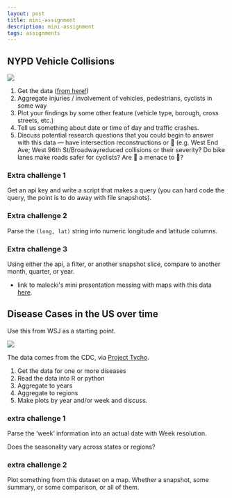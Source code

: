 ```yaml
---
layout: post
title: mini-assignment
description: mini-assignment
tags: assignments
---
```


## NYPD Vehicle Collisions

[![](http://media.tumblr.com/f77302b69f17622c7064cc2c50169dfe/tumblr_inline_n1hn0jgPsl1szvr4h.jpg)](http://iquantny.tumblr.com/post/77684693503/visualizing-traffic-safety-as-we-prepare-for)

1. Get the data ([from here!](https://data.cityofnewyork.us/NYC-BigApps/NYPD-Motor-Vehicle-Collisions/h9gi-nx95))
1. Aggregate injuries / involvement of vehicles, pedestrians, cyclists in some way
1. Plot your findings by some other feature (vehicle type, borough, cross streets, etc.)
1. Tell us something about date or time of day and traffic crashes.
1. Discuss potential research questions that you could begin to answer with this data — have intersection reconstructions or :traffic_light: (e.g. West End Ave; West 96th St/Broadwayreduced collisions or their severity? Do bike lanes make roads safer for cyclists? Are :bicyclist: a menace to :walking:?


### Extra challenge 1

Get an api key and write a script that makes a query (you can hard code the query, the point is to do away with file snapshots).

### Extra challenge 2

Parse the `(long, lat)` string into numeric longitude and latitude columns.

### Extra challenge 3

Using either the api, a filter, or another snapshot slice, compare to another month, quarter, or year. 

- link to malecki's mini presentation messing with maps with this data [here](https://github.com/malecki/data-viz/blob/maps/r/maps.Rpres).

## Disease Cases in the US over time

Use this from WSJ as a starting point.

[![](http://front.dadaviz.com/media/viz_images/the-impact-of-vaccines-on-measles-1423735549.08-5507041.png)](http://graphics.wsj.com/infectious-diseases-and-vaccines/)

The data comes from the CDC, via [Project Tycho](https://www.tycho.pitt.edu). 

1. Get the data for one or more diseases
1. Read the data into R or python
1. Aggregate to years
1. Aggregate to regions
1. Make plots by year and/or week and discuss.

### extra challenge 1

Parse the ‘week’ information into an actual date with Week resolution.

Does the seasonality vary across states or regions?

### extra challenge 2

Plot something from this dataset on a map. Whether a snapshot, some summary, or some comparison, or all of them.
